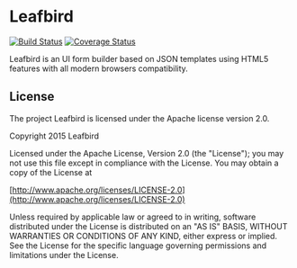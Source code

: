 Leafbird
========

[![Build Status](http://img.shields.io/travis/lucasb/leafbird/master.svg)](https://travis-ci.org/lucasb/leafbird)
[![Coverage Status](http://img.shields.io/coveralls/lucasb/leafbird/master.svg)](https://coveralls.io/github/lucasb/leafbird?branch=master)

Leafbird is an UI form builder based on JSON templates using HTML5 features with all modern browsers compatibility.

License
-----
The project Leafbird is licensed under the Apache license version 2.0.

Copyright 2015 Leafbird

Licensed under the Apache License, Version 2.0 (the "License");
you may not use this file except in compliance with the License.
You may obtain a copy of the License at

[http://www.apache.org/licenses/LICENSE-2.0](http://www.apache.org/licenses/LICENSE-2.0)

Unless required by applicable law or agreed to in writing, software
distributed under the License is distributed on an "AS IS" BASIS,
WITHOUT WARRANTIES OR CONDITIONS OF ANY KIND, either express or implied.
See the License for the specific language governing permissions and
limitations under the License.

